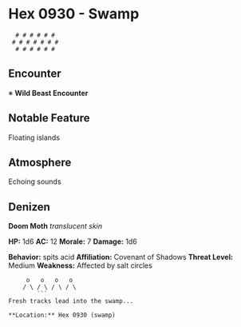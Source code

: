 # Hex 0930 - Swamp
```
  # # # # # #
 # # # # # # #
  # # # # # #
```

## Encounter

※ **Wild Beast Encounter**

## Notable Feature

Floating islands

## Atmosphere

Echoing sounds

## Denizen

**Doom Moth**
*translucent skin*

**HP:** 1d6 **AC:** 12 **Morale:** 7
**Damage:** 1d6

**Behavior:** spits acid
**Affiliation:** Covenant of Shadows
**Threat Level:** Medium
**Weakness:** Affected by salt circles

```
     o   o   o   o
    / \ / \ / \ / \
        ```
Fresh tracks lead into the swamp...

**Location:** Hex 0930 (swamp)
